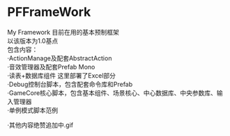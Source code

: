 # PFFrameWork
My Framework
目前在用的基本预制框架  
以该版本为1.0基点  
包含内容：  
·ActionManage及配套AbstractAction  
·音效管理器及配套Prefab Mono  
·读表+数据库组件 这里部署了Excel部分  
·Debug控制台脚本，包含配套命令库和Prefab  
·GameCore核心脚本，包含基本组件、场景核心、中心数据库、中央参数库、输入管理器  
·单例模式脚本范例  
  
·其他内容绝赞追加中.gif  
